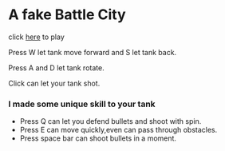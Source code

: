 # A fake Battle City

click [here](http://tim54100.github.io/) to play

Press W let tank move forward and S let tank back.

Press A and D let tank rotate.

Click can let your tank shot.

### I made some unique skill to your tank
- Press Q can let you defend bullets and shoot with spin.<br>
- Press E can move quickly,even can pass through obstacles.<br>
- Press space bar can shoot bullets in a moment.<br>
